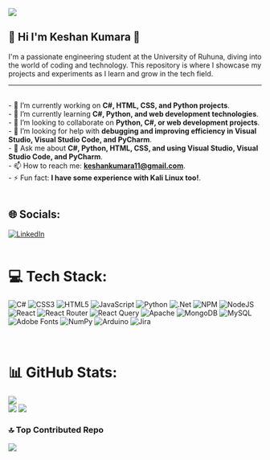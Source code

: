 ![](https://quotes-github-readme.vercel.app/api?type=horizontal&theme=radical)

## 👋 Hi I'm Keshan Kumara 👋<br>

I'm a passionate engineering student at the University of Ruhuna, diving into the world of coding and technology. This repository is where I showcase my projects and experiments as I learn and grow in the tech field.<br>

---


<br>- 🔭 I’m currently working on **C#, HTML, CSS, and Python projects**.<br>- 🌱 I’m currently learning **C#, Python, and web development technologies**.<br>- 👯 I’m looking to collaborate on **Python, C#, or web development projects**.<br>- 🤔 I’m looking for help with **debugging and improving efficiency in Visual Studio, Visual Studio Code, and PyCharm**.<br>- 💬 Ask me about **C#, Python, HTML, CSS, and using Visual Studio, Visual Studio Code, and PyCharm**.<br>- 📫 How to reach me: **keshankumara11@gmail.com**.<br>- ⚡ Fun fact: **I have some experience with Kali Linux too!**.<br><br>


## 🌐 Socials:
[![LinkedIn](https://img.shields.io/badge/LinkedIn-%230077B5.svg?logo=linkedin&logoColor=white)](https://linkedin.com/in/keshankumara) <br><br>

# 💻 Tech Stack:
![C#](https://img.shields.io/badge/c%23-%23239120.svg?style=for-the-badge&logo=csharp&logoColor=white) ![CSS3](https://img.shields.io/badge/css3-%231572B6.svg?style=for-the-badge&logo=css3&logoColor=white) ![HTML5](https://img.shields.io/badge/html5-%23E34F26.svg?style=for-the-badge&logo=html5&logoColor=white) ![JavaScript](https://img.shields.io/badge/javascript-%23323330.svg?style=for-the-badge&logo=javascript&logoColor=%23F7DF1E) ![Python](https://img.shields.io/badge/python-3670A0?style=for-the-badge&logo=python&logoColor=ffdd54) ![.Net](https://img.shields.io/badge/.NET-5C2D91?style=for-the-badge&logo=.net&logoColor=white) ![NPM](https://img.shields.io/badge/NPM-%23CB3837.svg?style=for-the-badge&logo=npm&logoColor=white) ![NodeJS](https://img.shields.io/badge/node.js-6DA55F?style=for-the-badge&logo=node.js&logoColor=white) ![React](https://img.shields.io/badge/react-%2320232a.svg?style=for-the-badge&logo=react&logoColor=%2361DAFB) ![React Router](https://img.shields.io/badge/React_Router-CA4245?style=for-the-badge&logo=react-router&logoColor=white) ![React Query](https://img.shields.io/badge/-React%20Query-FF4154?style=for-the-badge&logo=react%20query&logoColor=white) ![Apache](https://img.shields.io/badge/apache-%23D42029.svg?style=for-the-badge&logo=apache&logoColor=white) ![MongoDB](https://img.shields.io/badge/MongoDB-%234ea94b.svg?style=for-the-badge&logo=mongodb&logoColor=white) ![MySQL](https://img.shields.io/badge/mysql-4479A1.svg?style=for-the-badge&logo=mysql&logoColor=white) ![Adobe Fonts](https://img.shields.io/badge/Adobe%20Fonts-000B1D.svg?style=for-the-badge&logo=Adobe%20Fonts&logoColor=white) ![NumPy](https://img.shields.io/badge/numpy-%23013243.svg?style=for-the-badge&logo=numpy&logoColor=white) ![Arduino](https://img.shields.io/badge/-Arduino-00979D?style=for-the-badge&logo=Arduino&logoColor=white) ![Jira](https://img.shields.io/badge/jira-%230A0FFF.svg?style=for-the-badge&logo=jira&logoColor=white)<br><br><br>

# 📊 GitHub Stats:           
![](https://github-readme-stats.vercel.app/api/top-langs/?username=keshankumara&theme=transparent&hide_border=false&include_all_commits=true&count_private=false&layout=compact) <br/>
![](https://github-readme-stats.vercel.app/api?username=keshankumara&theme=transparent&hide_border=false&include_all_commits=true&count_private=false)
![](https://github-readme-streak-stats.herokuapp.com/?user=keshankumara&theme=transparent&hide_border=false)<br/>


### 🔝 Top Contributed Repo
![](https://github-contributor-stats.vercel.app/api?username=keshankumara&limit=5&theme=radical&combine_all_yearly_contributions=true)



<!-- Proudly created with GPRM ( https://gprm.itsvg.in ) -->
